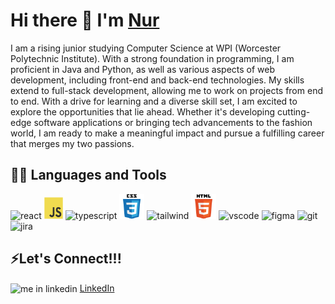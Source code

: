 # Hi there 👋 I'm [Nur](nurfateemah03.github.io/portfolio/)


I am a rising junior studying Computer Science at WPI (Worcester Polytechnic Institute). With a strong foundation in programming, I am proficient in Java and Python, as well as various aspects of web development, including front-end and back-end technologies. My skills extend to full-stack development, allowing me to work on projects from end to end.
With a drive for learning and a diverse skill set, I am excited to explore the opportunities that lie ahead. Whether it's developing cutting-edge software applications or bringing tech advancements to the fashion world, I am ready to make a meaningful impact and pursue a fulfilling career that merges my two passions.


## ✍🏻 Languages and Tools 

<p>
<img src="https://cdn.jsdelivr.net/gh/devicons/devicon/icons/react/react-original.svg" alt="react" width="35" height="35"/>
<img src="https://raw.githubusercontent.com/devicons/devicon/master/icons/javascript/javascript-original.svg" alt="javascript" width="30" height="35"/>
<img src="https://cdn.jsdelivr.net/gh/devicons/devicon/icons/typescript/typescript-plain.svg" alt="typescript" width="30" height="35"/>
<img src="https://raw.githubusercontent.com/devicons/devicon/master/icons/css3/css3-original-wordmark.svg" alt="css3" width="40" height="40"/>
<img src="https://cdn.jsdelivr.net/gh/devicons/devicon/icons/tailwindcss/tailwindcss-plain.svg" alt="tailwind" width="35" height="35" />        

<img src="https://raw.githubusercontent.com/devicons/devicon/master/icons/html5/html5-original-wordmark.svg" alt="html5" width="40" height="40"/>
<img src="https://cdn.jsdelivr.net/gh/devicons/devicon/icons/vscode/vscode-original.svg" alt="vscode" width="35" height="35"/>
<img src="https://cdn.jsdelivr.net/gh/devicons/devicon/icons/figma/figma-original.svg" alt="figma" width="30" height="35"/>
<img src="https://cdn.jsdelivr.net/gh/devicons/devicon/icons/git/git-original.svg" alt="git" width="35" height="35"/>
<img src="https://cdn.jsdelivr.net/gh/devicons/devicon/icons/jira/jira-original.svg" alt="jira" width="35" height="35"/>

</p>

## ⚡Let's Connect!!!

<img align="center" src="https://cdn.jsdelivr.net/gh/devicons/devicon/icons/linkedin/linkedin-original.svg" alt="me in linkedin" height="auto" width="20"/> [LinkedIn](https://www.linkedin.com/in/nur-fateemah/) <br/><br/>

<!-- 
<br/>
<br/>
<br/>
<br/>
<br/>
<br/>
<br/>




